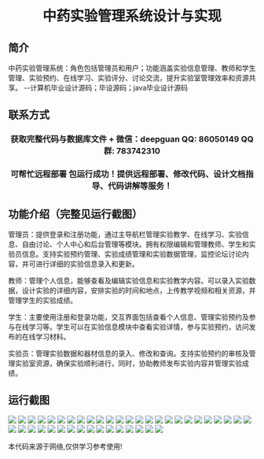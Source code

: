 <p><h1 align="center">中药实验管理系统设计与实现</h1></p>

## 简介
中药实验管理系统：角色包括管理员和用户；功能涵盖实验信息管理、教师和学生管理、实验预约、在线学习、实验评分、讨论交流，提升实验室管理效率和资源共享。    --计算机毕业设计源码；毕设源码；java毕业设计源码


## 联系方式
<p><h3 align="center">获取完整代码与数据库文件 + 微信：deepguan QQ: 86050149 QQ群: 783742310</h3></p>
<p><h3 align="center">可帮忙远程部署 包运行成功！提供远程部署、修改代码、设计文档指导、代码讲解等服务！</h3></p>

## 功能介绍（完整见运行截图）
管理员：提供登录和注册功能，通过主导航栏管理实验教学、在线学习、实验信息、自由讨论、个人中心和后台管理等模块。拥有权限编辑和管理教师、学生和实验员信息。支持实验预约管理、实验成绩管理和实验数据管理，监控论坛讨论内容，并可进行详细的实验信息录入和更新。

教师：管理个人信息，能够查看及编辑实验信息和实验教学内容。可以录入实验数据，设计实验的详细内容，安排实验的时间和地点，上传教学视频和相关资源，并管理学生的实验成绩。

学生：主要使用注册和登录功能，交互界面包括查看个人信息、管理实验预约及参与在线学习等。学生可以在实验信息模块中查看实验详情，参与实验预约，访问发布的在线学习材料。

实验员：管理实验数据和器材信息的录入、修改和查询。支持实验预约的审核及管理实验室资源，确保实验顺利进行，同时，协助教师发布实验内容并管理实验成绩。


## 运行截图
![](https://bs-1329754181.cos.ap-shanghai.myqcloud.com/spring/TraditionalMedicineExperimentManagementSystemDesignAndImplementation/img/001.jpg)
![](https://bs-1329754181.cos.ap-shanghai.myqcloud.com/spring/TraditionalMedicineExperimentManagementSystemDesignAndImplementation/img/002.jpg)
![](https://bs-1329754181.cos.ap-shanghai.myqcloud.com/spring/TraditionalMedicineExperimentManagementSystemDesignAndImplementation/img/003.jpg)
![](https://bs-1329754181.cos.ap-shanghai.myqcloud.com/spring/TraditionalMedicineExperimentManagementSystemDesignAndImplementation/img/004.jpg)
![](https://bs-1329754181.cos.ap-shanghai.myqcloud.com/spring/TraditionalMedicineExperimentManagementSystemDesignAndImplementation/img/005.jpg)
![](https://bs-1329754181.cos.ap-shanghai.myqcloud.com/spring/TraditionalMedicineExperimentManagementSystemDesignAndImplementation/img/006.jpg)
![](https://bs-1329754181.cos.ap-shanghai.myqcloud.com/spring/TraditionalMedicineExperimentManagementSystemDesignAndImplementation/img/007.jpg)
![](https://bs-1329754181.cos.ap-shanghai.myqcloud.com/spring/TraditionalMedicineExperimentManagementSystemDesignAndImplementation/img/008.jpg)
![](https://bs-1329754181.cos.ap-shanghai.myqcloud.com/spring/TraditionalMedicineExperimentManagementSystemDesignAndImplementation/img/009.jpg)
![](https://bs-1329754181.cos.ap-shanghai.myqcloud.com/spring/TraditionalMedicineExperimentManagementSystemDesignAndImplementation/img/010.jpg)
![](https://bs-1329754181.cos.ap-shanghai.myqcloud.com/spring/TraditionalMedicineExperimentManagementSystemDesignAndImplementation/img/011.jpg)
![](https://bs-1329754181.cos.ap-shanghai.myqcloud.com/spring/TraditionalMedicineExperimentManagementSystemDesignAndImplementation/img/012.jpg)
![](https://bs-1329754181.cos.ap-shanghai.myqcloud.com/spring/TraditionalMedicineExperimentManagementSystemDesignAndImplementation/img/013.jpg)
![](https://bs-1329754181.cos.ap-shanghai.myqcloud.com/spring/TraditionalMedicineExperimentManagementSystemDesignAndImplementation/img/014.jpg)
![](https://bs-1329754181.cos.ap-shanghai.myqcloud.com/spring/TraditionalMedicineExperimentManagementSystemDesignAndImplementation/img/015.jpg)
![](https://bs-1329754181.cos.ap-shanghai.myqcloud.com/spring/TraditionalMedicineExperimentManagementSystemDesignAndImplementation/img/016.jpg)
![](https://bs-1329754181.cos.ap-shanghai.myqcloud.com/spring/TraditionalMedicineExperimentManagementSystemDesignAndImplementation/img/017.jpg)
![](https://bs-1329754181.cos.ap-shanghai.myqcloud.com/spring/TraditionalMedicineExperimentManagementSystemDesignAndImplementation/img/018.jpg)
![](https://bs-1329754181.cos.ap-shanghai.myqcloud.com/spring/TraditionalMedicineExperimentManagementSystemDesignAndImplementation/img/019.jpg)
![](https://bs-1329754181.cos.ap-shanghai.myqcloud.com/spring/TraditionalMedicineExperimentManagementSystemDesignAndImplementation/img/020.jpg)
![](https://bs-1329754181.cos.ap-shanghai.myqcloud.com/spring/TraditionalMedicineExperimentManagementSystemDesignAndImplementation/img/021.jpg)
![](https://bs-1329754181.cos.ap-shanghai.myqcloud.com/spring/TraditionalMedicineExperimentManagementSystemDesignAndImplementation/img/022.jpg)
![](https://bs-1329754181.cos.ap-shanghai.myqcloud.com/spring/TraditionalMedicineExperimentManagementSystemDesignAndImplementation/img/023.jpg)
![](https://bs-1329754181.cos.ap-shanghai.myqcloud.com/spring/TraditionalMedicineExperimentManagementSystemDesignAndImplementation/img/024.jpg)
![](https://bs-1329754181.cos.ap-shanghai.myqcloud.com/spring/TraditionalMedicineExperimentManagementSystemDesignAndImplementation/img/025.jpg)
![](https://bs-1329754181.cos.ap-shanghai.myqcloud.com/spring/TraditionalMedicineExperimentManagementSystemDesignAndImplementation/img/026.jpg)
![](https://bs-1329754181.cos.ap-shanghai.myqcloud.com/spring/TraditionalMedicineExperimentManagementSystemDesignAndImplementation/img/027.jpg)
![](https://bs-1329754181.cos.ap-shanghai.myqcloud.com/spring/TraditionalMedicineExperimentManagementSystemDesignAndImplementation/img/028.jpg)
![](https://bs-1329754181.cos.ap-shanghai.myqcloud.com/spring/TraditionalMedicineExperimentManagementSystemDesignAndImplementation/img/029.jpg)
![](https://bs-1329754181.cos.ap-shanghai.myqcloud.com/spring/TraditionalMedicineExperimentManagementSystemDesignAndImplementation/img/030.jpg)
![](https://bs-1329754181.cos.ap-shanghai.myqcloud.com/spring/TraditionalMedicineExperimentManagementSystemDesignAndImplementation/img/031.jpg)
![](https://bs-1329754181.cos.ap-shanghai.myqcloud.com/spring/TraditionalMedicineExperimentManagementSystemDesignAndImplementation/img/032.jpg)
![](https://bs-1329754181.cos.ap-shanghai.myqcloud.com/spring/TraditionalMedicineExperimentManagementSystemDesignAndImplementation/img/033.jpg)
![](https://bs-1329754181.cos.ap-shanghai.myqcloud.com/spring/TraditionalMedicineExperimentManagementSystemDesignAndImplementation/img/034.jpg)
![](https://bs-1329754181.cos.ap-shanghai.myqcloud.com/spring/TraditionalMedicineExperimentManagementSystemDesignAndImplementation/img/035.jpg)
![](https://bs-1329754181.cos.ap-shanghai.myqcloud.com/spring/TraditionalMedicineExperimentManagementSystemDesignAndImplementation/img/036.jpg)
![](https://bs-1329754181.cos.ap-shanghai.myqcloud.com/spring/TraditionalMedicineExperimentManagementSystemDesignAndImplementation/img/037.jpg)
![](https://bs-1329754181.cos.ap-shanghai.myqcloud.com/spring/TraditionalMedicineExperimentManagementSystemDesignAndImplementation/img/038.jpg)
![](https://bs-1329754181.cos.ap-shanghai.myqcloud.com/spring/TraditionalMedicineExperimentManagementSystemDesignAndImplementation/img/039.jpg)
![](https://bs-1329754181.cos.ap-shanghai.myqcloud.com/spring/TraditionalMedicineExperimentManagementSystemDesignAndImplementation/img/040.jpg)
![](https://bs-1329754181.cos.ap-shanghai.myqcloud.com/spring/TraditionalMedicineExperimentManagementSystemDesignAndImplementation/img/041.jpg)

<p>本代码来源于网络,仅供学习参考使用!</p>
